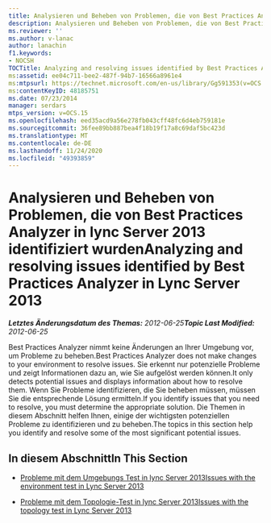 ```yaml
---
title: Analysieren und Beheben von Problemen, die von Best Practices Analyzer identifiziert werden
description: Analysieren und Beheben von Problemen, die von Best Practices Analyzer identifiziert werden.
ms.reviewer: ''
ms.author: v-lanac
author: lanachin
f1.keywords:
- NOCSH
TOCTitle: Analyzing and resolving issues identified by Best Practices Analyzer
ms:assetid: ee04c711-bee2-487f-94b7-16566a8961e4
ms:mtpsurl: https://technet.microsoft.com/en-us/library/Gg591353(v=OCS.15)
ms:contentKeyID: 48185751
ms.date: 07/23/2014
manager: serdars
mtps_version: v=OCS.15
ms.openlocfilehash: eed35acd9a56e278fb043cff48fc6d4eb759181e
ms.sourcegitcommit: 36fee89bb887bea4f18b19f17a8c69daf5bc423d
ms.translationtype: MT
ms.contentlocale: de-DE
ms.lasthandoff: 11/24/2020
ms.locfileid: "49393859"
---
```

# <a name="analyzing-and-resolving-issues-identified-by-best-practices-analyzer-in-lync-server-2013"></a><span data-ttu-id="f78dc-103">Analysieren und Beheben von Problemen, die von Best Practices Analyzer in lync Server 2013 identifiziert wurden</span><span class="sxs-lookup"><span data-stu-id="f78dc-103">Analyzing and resolving issues identified by Best Practices Analyzer in Lync Server 2013</span></span>

<div data-xmlns="http://www.w3.org/1999/xhtml">

<div class="topic" data-xmlns="http://www.w3.org/1999/xhtml" data-msxsl="urn:schemas-microsoft-com:xslt" data-cs="https://msdn.microsoft.com/">

<div data-asp="https://msdn2.microsoft.com/asp">



</div>

<div id="mainSection">

<div id="mainBody"><span data-ttu-id="f78dc-104">

<span> </span></span><span class="sxs-lookup"><span data-stu-id="f78dc-104">

<span> </span></span></span>

<span data-ttu-id="f78dc-105">_**Letztes Änderungsdatum des Themas:** 2012-06-25_</span><span class="sxs-lookup"><span data-stu-id="f78dc-105">_**Topic Last Modified:** 2012-06-25_</span></span>

<span data-ttu-id="f78dc-106">Best Practices Analyzer nimmt keine Änderungen an Ihrer Umgebung vor, um Probleme zu beheben.</span><span class="sxs-lookup"><span data-stu-id="f78dc-106">Best Practices Analyzer does not make changes to your environment to resolve issues.</span></span> <span data-ttu-id="f78dc-107">Sie erkennt nur potenzielle Probleme und zeigt Informationen dazu an, wie Sie aufgelöst werden können.</span><span class="sxs-lookup"><span data-stu-id="f78dc-107">It only detects potential issues and displays information about how to resolve them.</span></span> <span data-ttu-id="f78dc-108">Wenn Sie Probleme identifizieren, die Sie beheben müssen, müssen Sie die entsprechende Lösung ermitteln.</span><span class="sxs-lookup"><span data-stu-id="f78dc-108">If you identify issues that you need to resolve, you must determine the appropriate solution.</span></span> <span data-ttu-id="f78dc-109">Die Themen in diesem Abschnitt helfen Ihnen, einige der wichtigsten potenziellen Probleme zu identifizieren und zu beheben.</span><span class="sxs-lookup"><span data-stu-id="f78dc-109">The topics in this section help you identify and resolve some of the most significant potential issues.</span></span>

<div>

## <a name="in-this-section"></a><span data-ttu-id="f78dc-110">In diesem Abschnitt</span><span class="sxs-lookup"><span data-stu-id="f78dc-110">In This Section</span></span>

  - [<span data-ttu-id="f78dc-111">Probleme mit dem Umgebungs Test in lync Server 2013</span><span class="sxs-lookup"><span data-stu-id="f78dc-111">Issues with the environment test in Lync Server 2013</span></span>](lync-server-2013-issues-with-the-environment-test.md)

  - [<span data-ttu-id="f78dc-112">Probleme mit dem Topologie-Test in lync Server 2013</span><span class="sxs-lookup"><span data-stu-id="f78dc-112">Issues with the topology test in Lync Server 2013</span></span>](lync-server-2013-issues-with-the-topology-test.md)

<span data-ttu-id="f78dc-113"></div>

</div>

<span> </span>

</div>

</div>

</span><span class="sxs-lookup"><span data-stu-id="f78dc-113"></div>

</div>

<span> </span>

</div>

</div>

</span></span></div>


